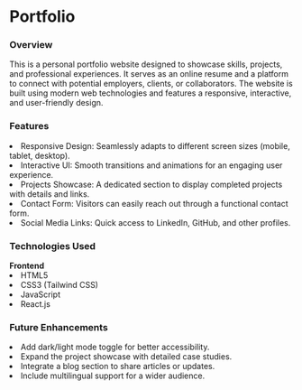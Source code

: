 # Portfolio
<h3>Overview</h3>
This is a personal portfolio website designed to showcase skills, projects, and professional experiences. It serves as an online resume and a platform to connect with potential employers, clients, or collaborators. The website is built using modern web technologies and features a responsive, interactive, and user-friendly design.
<h3>Features</h3>
<li>Responsive Design: Seamlessly adapts to different screen sizes (mobile, tablet, desktop).</li>
<li>Interactive UI: Smooth transitions and animations for an engaging user experience.</li>
<li>Projects Showcase: A dedicated section to display completed projects with details and links.</li>
<li>Contact Form: Visitors can easily reach out through a functional contact form.</li>
<li>Social Media Links: Quick access to LinkedIn, GitHub, and other profiles.</li>
<h3>Technologies Used</h3>
<strong>Frontend</strong>
<li>HTML5</li>
<li>CSS3 (Tailwind CSS)</li>
<li>JavaScript</li>
<li>React.js</li>
<h3>Future Enhancements</h3>
<li>Add dark/light mode toggle for better accessibility.</li>
<li>Expand the project showcase with detailed case studies.</li>
<li>Integrate a blog section to share articles or updates.</li>
<li>Include multilingual support for a wider audience.</li>